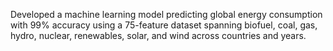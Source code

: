 Developed a machine learning model predicting global energy consumption with 99% accuracy using a 75-feature dataset spanning biofuel, coal, gas, hydro, nuclear, renewables, solar, and wind across countries and years.
